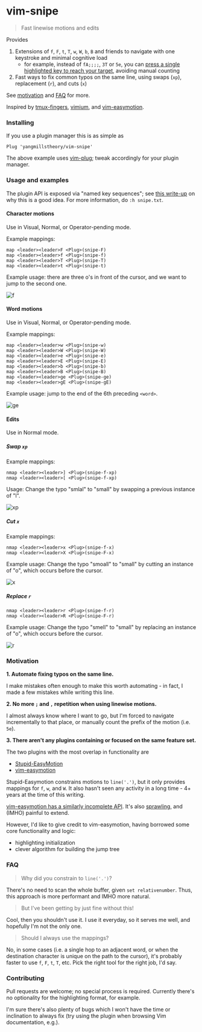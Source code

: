 # vim-snipe

> Fast linewise motions and edits

Provides

1. Extensions of `f`, `F`, `t`, `T`, `w`, `W`, `b`, `B` and friends to navigate with one keystroke and minimal cognitive load
    * for example, instead of `fA;;;;`, `3T` or `5e`, you can [press a single highlighted key to reach your target](https://github.com/yangmillstheory/vim-snipe#character-motions), avoiding manual counting
2. Fast ways to fix common typos on the same line, using swaps (`xp`), replacement (`r`), and cuts (`x`)

See [motivation](https://github.com/yangmillstheory/vim-snipe#motivation) and [FAQ](https://github.com/yangmillstheory/vim-snipe#faq) for more.

Inspired by [tmux-fingers](https://github.com/Morantron/tmux-fingers), [vimium](https://github.com/philc/vimium), and [vim-easymotion](https://github.com/easymotion/vim-easymotion/).

### Installing

If you use a plugin manager this is as simple as

```vim
Plug 'yangmillstheory/vim-snipe'
```

The above example uses [vim-plug](https://github.com/junegunn/vim-plug); tweak accordingly for your plugin manager.

### Usage and examples

The plugin API is exposed via "named key sequences"; see [this write-up](http://whileimautomaton.net/2008/09/27022735) on why this is a good idea. For more information, do `:h snipe.txt`.

#### Character motions

Use in Visual, Normal, or Operator-pending mode.

Example mappings:

```vim
map <leader><leader>F <Plug>(snipe-F)
map <leader><leader>f <Plug>(snipe-f)
map <leader><leader>T <Plug>(snipe-T)
map <leader><leader>t <Plug>(snipe-t)
```

Example usage: there are three o's in front of the cursor, and we want to jump to the second one.

![f](https://user-images.githubusercontent.com/2729079/33415309-7fc23138-d54a-11e7-9c02-a48e84ee4f8a.gif)

#### Word motions

Use in Visual, Normal, or Operator-pending mode.

Example mappings:

```vim
map <leader><leader>w <Plug>(snipe-w)
map <leader><leader>W <Plug>(snipe-W)
map <leader><leader>e <Plug>(snipe-e)
map <leader><leader>E <Plug>(snipe-E)
map <leader><leader>b <Plug>(snipe-b)
map <leader><leader>B <Plug>(snipe-B)
map <leader><leader>ge <Plug>(snipe-ge)
map <leader><leader>gE <Plug>(snipe-gE)
```

Example usage: jump to the end of the 6th preceding `<word>`.

![ge](https://user-images.githubusercontent.com/2729079/33415310-84d2ff72-d54a-11e7-8572-70e7292b123e.gif)

#### Edits

Use in Normal mode.

##### Swap `xp`

Example mappings:

```vim
nmap <leader><leader>] <Plug>(snipe-f-xp)
nmap <leader><leader>[ <Plug>(snipe-f-xp)
```

Usage: Change the typo "smlal" to "small" by swapping a previous instance of "l".

![xp](https://user-images.githubusercontent.com/2729079/33415312-8af8eb64-d54a-11e7-920a-c14069b25704.gif)

##### Cut `x`

Example mappings:

```vim
nmap <leader><leader>x <Plug>(snipe-f-x)
nmap <leader><leader>X <Plug>(snipe-F-x)
```

Example usage: Change the typo "smoall" to "small" by cutting an instance of "o", which occurs before the cursor.

![x](https://user-images.githubusercontent.com/2729079/33415315-8e209210-d54a-11e7-9dfa-b9a6701901d6.gif)

##### Replace `r`

```vim
nmap <leader><leader>r <Plug>(snipe-f-r)
nmap <leader><leader>R <Plug>(snipe-F-r)
```

Example usage: Change the typo "smell" to "small" by replacing an instance of "o", which occurs before the cursor.

![r](https://user-images.githubusercontent.com/2729079/33415316-9181c618-d54a-11e7-80bb-2c72b34f3e11.gif)

### Motivation

**1. Automate fixing typos on the same line.**

I make mistakes often enough to make this worth automating - in fact, I made a few mistakes while writing this line.

**2. No more `;` and `,` repetition when using linewise motions.**

I almost always know where I want to go, but I'm forced to navigate incrementally to that place, or manually count the prefix of the motion (i.e. `5e`).

**3. There aren't any plugins containing or focused on the same feature set.**

The two plugins with the most overlap in functionality are

* [Stupid-EasyMotion](https://github.com/joequery/Stupid-EasyMotion)
* [vim-easymotion](https://github.com/easymotion/vim-easymotion)

Stupid-Easymotion constrains motions to `line('.')`, but it only provides mappings for `f`, `w`, and `W`. It also hasn't seen any activity in a long time - 4+ years at the time of this writing.

[vim-easymotion has a similarly incomplete API](https://github.com/easymotion/vim-easymotion/issues/354). It's also
[sprawling](https://www.reddit.com/r/vim/comments/1v9qyu/actively_developed_and_maintained_fork_of/ceq7lcf/), and (IMHO)
painful to extend.

However, I'd like to give credit to vim-easymotion, having borrowed some core functionality and logic:

* highlighting initialization
* clever algorithm for building the jump tree


### FAQ

> Why did you constrain to `line('.')`?

There's no need to scan the whole buffer, given `set relativenumber`. Thus, this approach is more performant and IMHO more natural.

> But I've been getting by just fine without this!

Cool, then you shouldn't use it. I use it everyday, so it serves me well, and hopefully I'm not the only one.

> Should I always use the mappings?

No, in some cases (i.e. a single hop to an adjacent word, or when the destination character is unique on the path to the cursor), it's probably faster to use `f`, `F`, `t`, `T`, etc. Pick the right tool for the right job, I'd say.

### Contributing

Pull requests are welcome; no special process is required. Currently there's no optionality for the highlighting format, for example.

I'm sure there's also plenty of bugs which I won't have the time or inclination to always fix (try using the plugin when browsing Vim documentation, e.g.).
